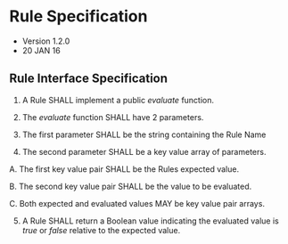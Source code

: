 # Rule Specification
- Version 1.2.0
- 20 JAN 16

## Rule Interface Specification
1. A Rule SHALL implement a public *evaluate* function.

2. The *evaluate* function SHALL have 2 parameters.

3. The first parameter SHALL be the string containing the Rule Name

4. The second parameter SHALL be a key value array of parameters.

  A. The first key value pair SHALL be the Rules expected value.

  B. The second key value pair SHALL be the value to be evaluated.

  C. Both expected and evaluated values MAY be key value pair arrays.

5. A Rule SHALL return a Boolean value indicating the evaluated value is *true* or *false* relative to the expected value.
